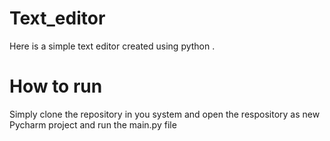 # Text_editor
Here is a simple text editor created using python . 
# How to run 
Simply clone the repository in you system and open the respository as new Pycharm project and run the main.py file

